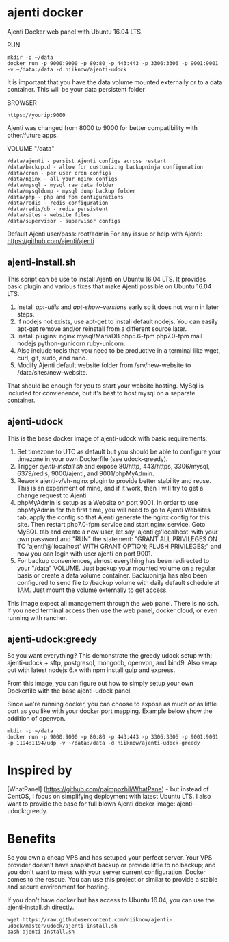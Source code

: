 # ajenti docker
Ajenti Docker web panel with Ubuntu 16.04 LTS.

RUN
```
mkdir -p ~/data
docker run -p 9000:9000 -p 80:80 -p 443:443 -p 3306:3306 -p 9001:9001 -v ~/data:/data -d niiknow/ajenti-udock
```

It is important that you have the data volume mounted externally or to a data container.  This will be your data persistent folder

BROWSER
```
https://yourip:9000
```

Ajenti was changed from 8000 to 9000 for better compatibility with other/future apps.

VOLUME "/data"
```
/data/ajenti - persist Ajenti configs across restart
/data/backup.d - allow for customizing backupninja configuration
/data/cron - per user cron configs
/data/nginx - all your nginx configs
/data/mysql - mysql raw data folder
/data/mysqldump - mysql dump backup folder
/data/php - php and fpm configurations
/data/redis - redis configuration
/data/redis/db - redis persistent
/data/sites - website files
/data/supervisor - supervisor configs
```

Default Ajenti user/pass: root/admin
For any issue or help with Ajenti: https://github.com/ajenti/ajenti

## ajenti-install.sh
This script can be use to install Ajenti on Ubuntu 16.04 LTS.  It provides basic plugin and various fixes that make Ajenti possible on Ubuntu 16.04 LTS.

1. Install *apt-utils* and *apt-show-versions* early so it does not warn in later steps.
2. If nodejs not exists, use apt-get to install default nodejs.  You can easily apt-get remove and/or reinstall from a different source later.  
3. Install plugins: nginx mysql/MariaDB php5.6-fpm php7.0-fpm mail nodejs python-gunicorn ruby-unicorn.
4. Also include tools that you need to be productive in a terminal like wget, curl, git, sudo, and nano.
5. Modify Ajenti default website folder from /srv/new-website to /data/sites/new-website.

That should be enough for you to start your website hosting.  MySql is included for convienence, but it's best to host mysql on a separate container.

## ajenti-udock
This is the base docker image of ajenti-udock with basic requirements:

1. Set timezone to UTC as default but you should be able to configure your timezone in your own Dockerfile (see udock-greedy).
2. Trigger *ajenti-install.sh* and expose 80/http, 443/https, 3306/mysql, 6379/redis, 9000/ajenti, and 9001/phpMyAdmin.
3. Rework ajenti-v/vh-nginx plugin to provide better stability and reuse.  This is an experiment of mine, and if it work, then I will try to get a change request to Ajenti.
4. phpMyAdmin is setup as a Website on port 9001.  In order to use phpMyAdmin for the first time, you will need to go to Ajenti Websites tab, apply the config so that Ajenti generate the nginx config for this site.  Then restart php7.0-fpm service and start nginx service.  Goto MySQL tab and create a new user, let say 'ajenti'@'localhost' with your own password and "RUN" the statement: "GRANT ALL PRIVILEGES ON *.* TO 'ajenti'@'localhost' WITH GRANT OPTION; FLUSH PRIVILEGES;" and now you can login with user ajenti on port 9001.
5. For backup conveniences, almost everything has been redirected to your "/data" VOLUME.  Just backup your mounted volume on a regular basis or create a data volume container.  Backupninja has also been configured to send file to /backup volume with daily default schedule at 1AM.  Just mount the volume externally to get access.

This image expect all management through the web panel.  There is no ssh.  If you need terminal access then use the web panel, docker cloud, or even running with rancher.

## ajenti-udock:greedy
So you want everything?  This demonstrate the greedy udock setup with: ajenti-udock + sftp, postgresql, mongodb, openvpn, and bind9.  Also swap out with latest nodejs 6.x with npm install gulp and express.

From this image, you can figure out how to simply setup your own Dockerfile with the base ajenti-udock panel.

Since we're running docker, you can choose to expose as much or as little port as you like with your docker port mapping.  Example below show the addition of openvpn.

```
mkdir -p ~/data
docker run -p 9000:9000 -p 80:80 -p 443:443 -p 3306:3306 -p 9001:9001 -p 1194:1194/udp -v ~/data:/data -d niiknow/ajenti-udock-greedy
```

# Inspired by
[WhatPanel] (https://github.com/paimpozhil/WhatPane) - but instead of CentOS, I focus on simplifying deployment with latest Ubuntu LTS.  I also want to provide the base for full blown Ajenti docker image: ajenti-udock:greedy.

# Benefits
So you own a cheap VPS and has setuped your perfect server.  Your VPS provider doesn't have snapshot backup or provide little to no backup; and you don't want to mess with your server current configuration.  Docker comes to the rescue.  You can use this project or similar to provide a stable and secure environment for hosting.

If you don't have docker but has access to Ubuntu 16.04, you can use the ajenti-install.sh directly.

```
wget https://raw.githubusercontent.com/niiknow/ajenti-udock/master/udock/ajenti-install.sh
bash ajenti-install.sh
```
